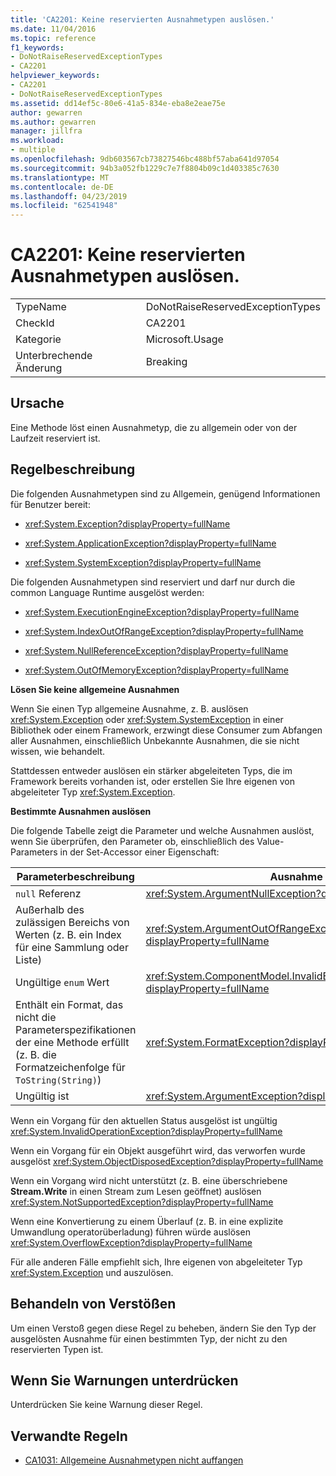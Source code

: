 ```yaml
---
title: 'CA2201: Keine reservierten Ausnahmetypen auslösen.'
ms.date: 11/04/2016
ms.topic: reference
f1_keywords:
- DoNotRaiseReservedExceptionTypes
- CA2201
helpviewer_keywords:
- CA2201
- DoNotRaiseReservedExceptionTypes
ms.assetid: dd14ef5c-80e6-41a5-834e-eba8e2eae75e
author: gewarren
ms.author: gewarren
manager: jillfra
ms.workload:
- multiple
ms.openlocfilehash: 9db603567cb73827546bc488bf57aba641d97054
ms.sourcegitcommit: 94b3a052fb1229c7e7f8804b09c1d403385c7630
ms.translationtype: MT
ms.contentlocale: de-DE
ms.lasthandoff: 04/23/2019
ms.locfileid: "62541948"
---
```

# <a name="ca2201-do-not-raise-reserved-exception-types"></a>CA2201: Keine reservierten Ausnahmetypen auslösen.

|||
|-|-|
|TypeName|DoNotRaiseReservedExceptionTypes|
|CheckId|CA2201|
|Kategorie|Microsoft.Usage|
|Unterbrechende Änderung|Breaking|

## <a name="cause"></a>Ursache

Eine Methode löst einen Ausnahmetyp, die zu allgemein oder von der Laufzeit reserviert ist.

## <a name="rule-description"></a>Regelbeschreibung

Die folgenden Ausnahmetypen sind zu Allgemein, genügend Informationen für Benutzer bereit:

- <xref:System.Exception?displayProperty=fullName>

- <xref:System.ApplicationException?displayProperty=fullName>

- <xref:System.SystemException?displayProperty=fullName>

Die folgenden Ausnahmetypen sind reserviert und darf nur durch die common Language Runtime ausgelöst werden:

- <xref:System.ExecutionEngineException?displayProperty=fullName>

- <xref:System.IndexOutOfRangeException?displayProperty=fullName>

- <xref:System.NullReferenceException?displayProperty=fullName>

- <xref:System.OutOfMemoryException?displayProperty=fullName>

**Lösen Sie keine allgemeine Ausnahmen**

Wenn Sie einen Typ allgemeine Ausnahme, z. B. auslösen <xref:System.Exception> oder <xref:System.SystemException> in einer Bibliothek oder einem Framework, erzwingt diese Consumer zum Abfangen aller Ausnahmen, einschließlich Unbekannte Ausnahmen, die sie nicht wissen, wie behandelt.

Stattdessen entweder auslösen ein stärker abgeleiteten Typs, die im Framework bereits vorhanden ist, oder erstellen Sie Ihre eigenen von abgeleiteter Typ <xref:System.Exception>.

**Bestimmte Ausnahmen auslösen**

Die folgende Tabelle zeigt die Parameter und welche Ausnahmen auslöst, wenn Sie überprüfen, den Parameter ob, einschließlich des Value-Parameters in der Set-Accessor einer Eigenschaft:

|Parameterbeschreibung|Ausnahme|
|---------------------------|---------------|
|`null` Referenz|<xref:System.ArgumentNullException?displayProperty=fullName>|
|Außerhalb des zulässigen Bereichs von Werten (z. B. ein Index für eine Sammlung oder Liste)|<xref:System.ArgumentOutOfRangeException?displayProperty=fullName>|
|Ungültige `enum` Wert|<xref:System.ComponentModel.InvalidEnumArgumentException?displayProperty=fullName>|
|Enthält ein Format, das nicht die Parameterspezifikationen der eine Methode erfüllt (z. B. die Formatzeichenfolge für `ToString(String)`)|<xref:System.FormatException?displayProperty=fullName>|
|Ungültig ist|<xref:System.ArgumentException?displayProperty=fullName>|

Wenn ein Vorgang für den aktuellen Status ausgelöst ist ungültig <xref:System.InvalidOperationException?displayProperty=fullName>

Wenn ein Vorgang für ein Objekt ausgeführt wird, das verworfen wurde ausgelöst <xref:System.ObjectDisposedException?displayProperty=fullName>

Wenn ein Vorgang wird nicht unterstützt (z. B. eine überschriebene **Stream.Write** in einen Stream zum Lesen geöffnet) auslösen <xref:System.NotSupportedException?displayProperty=fullName>

Wenn eine Konvertierung zu einem Überlauf (z. B. in eine explizite Umwandlung operatorüberladung) führen würde auslösen <xref:System.OverflowException?displayProperty=fullName>

Für alle anderen Fälle empfiehlt sich, Ihre eigenen von abgeleiteter Typ <xref:System.Exception> und auszulösen.

## <a name="how-to-fix-violations"></a>Behandeln von Verstößen

Um einen Verstoß gegen diese Regel zu beheben, ändern Sie den Typ der ausgelösten Ausnahme für einen bestimmten Typ, der nicht zu den reservierten Typen ist.

## <a name="when-to-suppress-warnings"></a>Wenn Sie Warnungen unterdrücken

Unterdrücken Sie keine Warnung dieser Regel.

## <a name="related-rules"></a>Verwandte Regeln

- [CA1031: Allgemeine Ausnahmetypen nicht auffangen](../code-quality/ca1031-do-not-catch-general-exception-types.md)